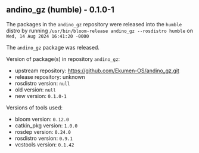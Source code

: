## andino_gz (humble) - 0.1.0-1

The packages in the `andino_gz` repository were released into the `humble` distro by running `/usr/bin/bloom-release andino_gz --rosdistro humble` on `Wed, 14 Aug 2024 16:41:20 -0000`

The `andino_gz` package was released.

Version of package(s) in repository `andino_gz`:

- upstream repository: https://github.com/Ekumen-OS/andino_gz.git
- release repository: unknown
- rosdistro version: `null`
- old version: `null`
- new version: `0.1.0-1`

Versions of tools used:

- bloom version: `0.12.0`
- catkin_pkg version: `1.0.0`
- rosdep version: `0.24.0`
- rosdistro version: `0.9.1`
- vcstools version: `0.1.42`


